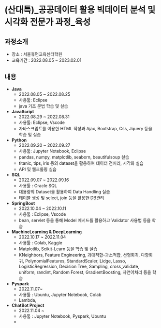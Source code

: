 # (산대특)_공공데이터 활용 빅데이터 분석 및 시각화 전문가 과정_육성
## **과정소개**
- 장소 : 서울휴먼교육센터학원
- 교육기간 : 2022.08.05 ~ 2023.02.01
## **내용**
- **Java**
    - 2022.08.05 ~ 2022.08.25
    - 사용툴: Eclipse
    - java 기초 문법 학습 및 실습
- **JavaScript**
    - 2022.08.29 ~ 2022.08.31
    - 사용툴: Eclipse, Vscode
    - 자바스크립트를 이용한 HTML 작성과 Ajax, Bootstrap, Css, Jquery 등을 학습 및 실습
- **Python**
    - 2022.09.20 ~ 2022.09.27
    - 사용툴: Jupyter Notebook, Eclipse
    - pandas, numpy, matplotlib, seaborn, beautifulsoup 실습
    - titanic, tips, iris 등의 dataset을 활용하여 데이터 전처리, 시각화 실습
    - API 및 웹크롤링 실습
- **SQL**
    - 2022.09.07 ~ 2022.09.16
    - 사용툴 : Oracle SQL
    - 대용량의 Dataset을 활용하여 Data Handling 실습
    - 테이블 생성 및 select, join 등을 활용한 DB관리
- **SpringBoot**
    + 2022.10.04 ~ 2022.10.11
    + 사용툴 : Eclipse, Vscode
    + bean, servlet 등을 통해 Model 메서드를 활용하고 Validator 사용법 등을 학습
- **MachineLearning & DeepLearning**
    - 2022.10.17 ~ 2022.11.04
    - 사용툴 : Colab, Kaggle
    - Matplotlib, Scikit-Learn 등을 학습 및 실습
    - KNeighbors, Feature Engineering, 과대적합-과소적합, 선형회귀, 다항회귀, PolynomialFeatures, StandardScaler, Lidge, Lasso, LogisticRegression, Decision Tree, Sampling, cross_validate, uniform, randint, Random Forest, GradientBoosting, 자연어처리 등을 학습
- **Pyspark**
    + 2022.11.07~
    + 사용툴 : Ubuntu, Jupyter Notebook, Colab
    + Lambda, 
- **ChatBot Project**
    + 2022.11.04 ~
    + 사용툴 : Jupyter Notebook, Pyspark, Ubuntu
    + 